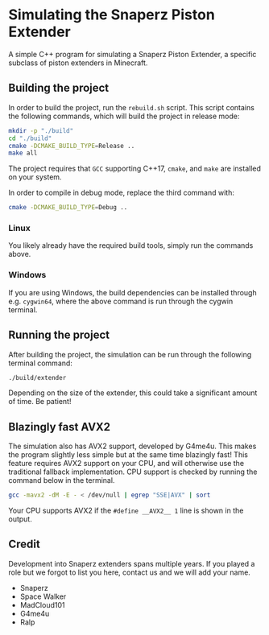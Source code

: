 # Simulating the Snaperz Piston Extender
A simple C++ program for simulating a Snaperz Piston Extender, a specific subclass of piston extenders in Minecraft.

## Building the project
In order to build the project, run the `rebuild.sh` script.
This script contains the following commands, which will build the project in release mode:
```bash
mkdir -p "./build"
cd "./build"
cmake -DCMAKE_BUILD_TYPE=Release ..
make all
```
The project requires that `GCC` supporting C++17, `cmake`, and `make` are installed on your system.

In order to compile in debug mode, replace the third command with:
```bash
cmake -DCMAKE_BUILD_TYPE=Debug ..
```

### Linux
You likely already have the required build tools, simply run the commands above.

### Windows
If you are using Windows, the build dependencies can be installed through e.g. `cygwin64`, where the above command is run through the cygwin terminal.

## Running the project
After building the project, the simulation can be run through the following terminal command:
```bash
./build/extender
```
Depending on the size of the extender, this could take a significant amount of time. Be patient!

## Blazingly fast AVX2
The simulation also has AVX2 support, developed by G4me4u. This makes the program slightly less simple but at the same time blazingly fast! This feature requires AVX2 support on your CPU, and will otherwise use the traditional fallback implementation. CPU support is checked by running the command below in the terminal.
```bash
gcc -mavx2 -dM -E - < /dev/null | egrep "SSE|AVX" | sort
```
Your CPU supports AVX2 if the `#define __AVX2__ 1` line is shown in the output.

## Credit

Development into Snaperz extenders spans multiple years. If you played a role but we forgot to list you here, contact us and we will add your name.

- Snaperz
- Space Walker
- MadCloud101
- G4me4u
- Ralp
